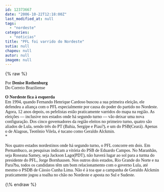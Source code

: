 ```yaml
---
id: 12373667
date: "2006-10-22T12:18:00Z"
last_modified_at: null
tags:
  - "nordeste"
categories:
  - "noticias"
title: "PFL foi varrido do Nordeste"
sutia: null
chapeu: null
autor: null
imagem: null
---
```

{\% raw %}
<p><P><FONT face=Verdana>Por <STRONG>Denise Rothenburg</STRONG><BR>Do Correio Braziliense</FONT></P></p>
<p><P><STRONG><FONT face=Verdana>O Nordeste fica à esquerda<BR></FONT></STRONG><FONT face=Verdana>Em 1994, quando Fernando Henrique Cardoso buscou a sua primeira eleição, ele defendeu a aliança com o PFL especialmente por causa do poder do partido no Nordeste. Agora, 12 anos depois, os pefelistas estão praticamente varridos do mapa na região. As eleições — inclusive nos estados onde há segundo turno — vão deixar uma nova configuração. Dos cinco governadores da região eleitos no primeiro turno, quatro são aliados de Lula, sendo três do PT (Bahia, Sergipe e Piau?), e um do PSB(Ceará). Apenas o de Alagoas, Teotônio Vilela, é tucano como Geraldo Alckmin. <BR>*</FONT></P></p>
<p><P><FONT face=Verdana>Nos quatro estados nordestinos onde há segundo turno, o PFL concorre em dois. Em Pernambuco, as pesquisas indicam a vitória do PSB de Eduardo Campos. No Maranhão, seja Roseana Sarney, seja Jackson Lago(PDT), não haverá lugar ao sol para a turma do presidente do PFL, Jorge Bornhausen. Nos outros dois estados, Rio Grande do Norte e na Para?ba, todos os candidatos têm um bom relacionamento com o governo Lula, até mesmo o PSDB de Cássio Cunha Lima. Não é à toa que a campanha de Geraldo Alckmin praticamente jogou a toalha no chão no Nordeste e aposta no Sul e Sudeste.</FONT></P> </p>
{\% endraw %}